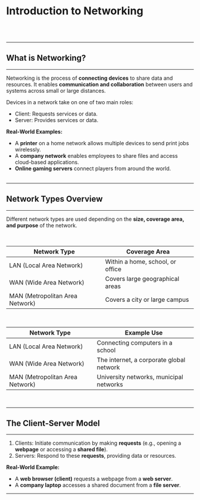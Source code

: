 # Introduction to Networking
<br><br>

---
## What is Networking?
---
Networking is the process of **connecting devices** to share <span class="emphasis">data</span> and <span class="secondEmphasis">resources</span>. It enables **communication and collaboration** between users and systems across small or large distances.

Devices in a network take on one of two main roles:
- <span class="emphasis">Client</span>: Requests <span class="secondEmphasis">services</span> or <span class="secondEmphasis">data</span>.
- <span class="emphasis">Server</span>: Provides <span class="secondEmphasis">services</span> or <span class="secondEmphasis">data</span>.

**Real-World Examples:**
- A **printer** on a home network allows multiple devices to send print jobs wirelessly.
- A **company network** enables employees to share files and access cloud-based applications.
- **Online gaming servers** connect players from around the world.
<br><br>

---
## Network Types Overview
---

Different network types are used depending on the **size, coverage area, and purpose** of the network.  

<br>

<table class="notesTable">
  <thead>
    <tr class="tableHeader">
      <th class="tableCellHeader">Network Type</th>
      <th class="tableCellHeader">Coverage Area</th>
    </tr>
  </thead>
  <tbody>
    <tr class="tableRow">
      <td class="tableCell">LAN (Local Area Network)</td>
      <td class="tableCell">Within a home, school, or office</td>
    </tr>
    <tr class="tableRow">
      <td class="tableCell">WAN (Wide Area Network)</td>
      <td class="tableCell">Covers large geographical areas</td>
    </tr>
    <tr class="tableRow">
      <td class="tableCell">MAN (Metropolitan Area Network)</td>
      <td class="tableCell">Covers a city or large campus</td>
    </tr>
  </tbody>
</table>

<br>

<table class="notesTable">
  <thead>
    <tr class="tableHeader">
      <th class="tableCellHeader">Network Type</th>
      <th class="tableCellHeader">Example Use</th>
    </tr>
  </thead>
  <tbody>
    <tr class="tableRow">
      <td class="tableCell">LAN (Local Area Network)</td>
      <td class="tableCell">Connecting computers in a school</td>
    </tr>
    <tr class="tableRow">
      <td class="tableCell">WAN (Wide Area Network)</td>
      <td class="tableCell">The internet, a corporate global network</td>
    </tr>
    <tr class="tableRow">
      <td class="tableCell">MAN (Metropolitan Area Network)</td>
      <td class="tableCell">University networks, municipal networks</td>
    </tr>
  </tbody>
</table>

<br>

---
## The Client-Server Model
---
1. <span class="emphasis">Clients</span>: Initiate <span class="secondEmphasis">communication</span> by making **requests** (e.g., opening a **webpage** or accessing a **shared file**).
2. <span class="emphasis">Servers</span>: Respond to these **requests**, providing <span class="secondEmphasis">data</span> or <span class="secondEmphasis">resources</span>.

**Real-World Example:**
- A **web browser (client)** requests a webpage from a **web server**.
- A **company laptop** accesses a shared document from a **file server**.

---
